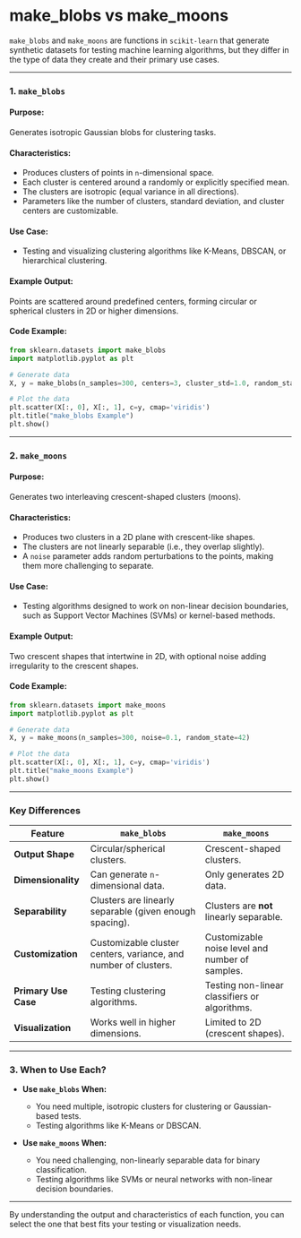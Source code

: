 

# make_blobs vs make_moons

`make_blobs` and `make_moons` are functions in `scikit-learn` that generate synthetic datasets for testing machine learning algorithms, but they differ in the type of data they create and their primary use cases.

---

### **1. `make_blobs`**

#### **Purpose:**
Generates isotropic Gaussian blobs for clustering tasks.

#### **Characteristics:**
- Produces clusters of points in `n`-dimensional space.
- Each cluster is centered around a randomly or explicitly specified mean.
- The clusters are isotropic (equal variance in all directions).
- Parameters like the number of clusters, standard deviation, and cluster centers are customizable.

#### **Use Case:**
- Testing and visualizing clustering algorithms like K-Means, DBSCAN, or hierarchical clustering.

#### **Example Output:**
Points are scattered around predefined centers, forming circular or spherical clusters in 2D or higher dimensions.

#### **Code Example:**
```python
from sklearn.datasets import make_blobs
import matplotlib.pyplot as plt

# Generate data
X, y = make_blobs(n_samples=300, centers=3, cluster_std=1.0, random_state=42)

# Plot the data
plt.scatter(X[:, 0], X[:, 1], c=y, cmap='viridis')
plt.title("make_blobs Example")
plt.show()
```

---

### **2. `make_moons`**

#### **Purpose:**
Generates two interleaving crescent-shaped clusters (moons).

#### **Characteristics:**
- Produces two clusters in a 2D plane with crescent-like shapes.
- The clusters are not linearly separable (i.e., they overlap slightly).
- A `noise` parameter adds random perturbations to the points, making them more challenging to separate.

#### **Use Case:**
- Testing algorithms designed to work on non-linear decision boundaries, such as Support Vector Machines (SVMs) or kernel-based methods.

#### **Example Output:**
Two crescent shapes that intertwine in 2D, with optional noise adding irregularity to the crescent shapes.

#### **Code Example:**
```python
from sklearn.datasets import make_moons
import matplotlib.pyplot as plt

# Generate data
X, y = make_moons(n_samples=300, noise=0.1, random_state=42)

# Plot the data
plt.scatter(X[:, 0], X[:, 1], c=y, cmap='viridis')
plt.title("make_moons Example")
plt.show()
```

---

### **Key Differences**

| Feature                 | `make_blobs`                        | `make_moons`                      |
|-------------------------|--------------------------------------|-----------------------------------|
| **Output Shape**        | Circular/spherical clusters.         | Crescent-shaped clusters.         |
| **Dimensionality**      | Can generate `n`-dimensional data.   | Only generates 2D data.           |
| **Separability**        | Clusters are linearly separable (given enough spacing). | Clusters are **not** linearly separable. |
| **Customization**       | Customizable cluster centers, variance, and number of clusters. | Customizable noise level and number of samples. |
| **Primary Use Case**    | Testing clustering algorithms.        | Testing non-linear classifiers or algorithms. |
| **Visualization**       | Works well in higher dimensions.      | Limited to 2D (crescent shapes).  |

---

### **3. When to Use Each?**

- **Use `make_blobs` When:**
  - You need multiple, isotropic clusters for clustering or Gaussian-based tests.
  - Testing algorithms like K-Means or DBSCAN.

- **Use `make_moons` When:**
  - You need challenging, non-linearly separable data for binary classification.
  - Testing algorithms like SVMs or neural networks with non-linear decision boundaries.

---

By understanding the output and characteristics of each function, you can select the one that best fits your testing or visualization needs.
